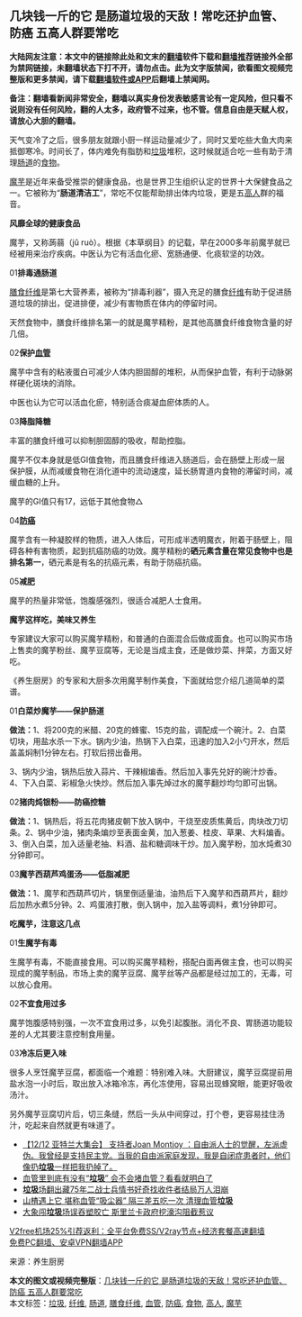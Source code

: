  <h2>几块钱一斤的它 是肠道垃圾的天敌！常吃还护血管、防癌 五高人群要常吃</h2> <p class="notice"><b>大陆网友注意：本文中的链接除此处和文末的<a href="https://github.com/bannedbook/fanqiang" >翻墙</a>软件下载和<a href="https://github.com/killgcd/justmysocks/blob/master/README.md">翻墙推荐</a>链接外全部为禁网链接，未翻墙状态下打不开，请勿点击。此为文字版禁闻，欲看图文视频完整版和更多禁闻，请下载<a href="https://github.com/bannedbook/fanqiang">翻墙软件或APP</a>后翻墙上禁闻网。</p><p>备注：翻墙看新闻非常安全，翻墙以真实身份发表敏感言论有一定风险，但只看不说则没有任何风险，翻的人太多，政府管不过来，也不管。信息自由是天赋人权，请放心大胆的翻墙。</b></p>  <div class="entry"> <p>天气变冷了之后，很多朋友就跟小厨一样运动量减少了，同时又爱吃些大鱼大肉来抵御寒冷。时间长了，体内难免有脂肪和<a href="https://www.bannedbook.org/bnews/tag/%E5%9E%83%E5%9C%BE/" class="st_tag internal_tag" rel="tag" title="标签 垃圾 下的日志">垃圾</a>堆积，这时候就适合吃一些有助于清理<a href="https://www.bannedbook.org/bnews/tag/%E8%82%A0%E9%81%93/" class="st_tag internal_tag" rel="tag" title="标签 肠道 下的日志">肠道</a>的<a href="https://www.bannedbook.org/bnews/tag/%e9%a3%9f%e7%89%a9/" class="st_tag internal_tag" rel="tag" title="标签 食物 下的日志">食物</a>。</p> <p><a href="https://www.bannedbook.org/bnews/tag/%E9%AD%94%E8%8A%8B/" class="st_tag internal_tag" rel="tag" title="标签 魔芋 下的日志">魔芋</a>是近年来备受推崇的健康食品，也是世界卫生组织认定的世界十大保健食品之一。它被称为“<strong>肠道清洁工</strong>”，常吃不仅能帮助排出体内垃圾，更是五<a href="https://www.bannedbook.org/bnews/tag/%E9%AB%98%E4%BA%BA/" class="st_tag internal_tag" rel="tag" title="标签 高人 下的日志">高人</a>群的福音。</p> <p><strong>风靡全球的健康食品</strong></p> <p>魔芋，又称蒟蒻（jǔ ruò）。根据《本草纲目》的记载，早在2000多年前魔芋就已经被用来治疗疾病。中医认为它有活血化瘀、宽肠通便、化痰软坚的功效。</p> <p>01<strong>排毒通肠道</strong></p> <p><a href="https://www.bannedbook.org/bnews/tag/%E8%86%B3%E9%A3%9F%E7%BA%A4%E7%BB%B4/" class="st_tag internal_tag" rel="tag" title="标签 膳食纤维 下的日志">膳食纤维</a>是第七大营养素，被称为“排毒利器”，摄入充足的膳食<a href="https://www.bannedbook.org/bnews/tag/%E7%BA%A4%E7%BB%B4/" class="st_tag internal_tag" rel="tag" title="标签 纤维 下的日志">纤维</a>有助于促进肠道垃圾的排出，促进排便，减少有害物质在体内的停留时间。</p> <p>天然食物中，膳食纤维排名第一的就是魔芋精粉，是其他高膳食纤维食物含量的好几倍。</p> <p>02<strong>保护<a href="https://www.bannedbook.org/bnews/tag/%E8%A1%80%E7%AE%A1/" class="st_tag internal_tag" rel="tag" title="标签 血管 下的日志">血管</a></strong></p> <p>魔芋中含有的粘液蛋白可减少人体内胆固醇的堆积，从而保护血管，有利于动脉粥样硬化斑块的消除。</p>  <p>中医也认为它可以活血化瘀，特别适合痰凝血瘀体质的人。</p> <p>03<strong>降脂降糖</strong></p> <p>丰富的膳食纤维可以抑制胆固醇的吸收，帮助控脂。</p> <p>魔芋不仅本身就是低GI值食物，而且膳食纤维进入肠道后，会在肠壁上形成一层保护膜，从而减缓食物在消化道中的流动速度，延长肠胃道内食物的滞留时间，减缓血糖的上升。</p> <p>魔芋的GI值只有17，远低于其他食物△</p> <p>04<strong><a href="https://www.bannedbook.org/bnews/tag/%E9%98%B2%E7%99%8C/" class="st_tag internal_tag" rel="tag" title="标签 防癌 下的日志">防癌</a></strong></p> <p>魔芋含有一种凝胶样的物质，进入人体后，可形成半透明魔衣，附着于肠壁上，阻碍各种有害物质，起到抗癌防癌的功效。魔芋精粉的<strong>硒元素含量在常见食物中也是排名第一</strong>，硒元素是有名的抗癌元素，有助于防癌抗癌。</p> <p>05<strong>减肥</strong></p> <p>魔芋的热量非常低，饱腹感强烈，很适合减肥人士食用。</p>  <p><strong>魔芋这样吃，美味又养生</strong></p> <p>专家建议大家可以购买魔芋精粉，和普通的白面混合后做成面食。也可以购买市场上售卖的魔芋粉丝、魔芋豆腐等，无论是当成主食，还是做炒菜、拌菜，方面又好吃。</p> <p>《养生厨房》的专家和大厨多次用魔芋制作美食，下面就给您介绍几道简单的菜谱。</p> <p>01<strong>白菜炒魔芋——保护肠道</strong></p> <p><strong>做法：</strong>1、将200克的米醋、20克的蜂蜜、15克的盐，调配成一个碗汁。2、白菜切块，用盐水杀一下水。锅内少油，热锅下入白菜，迅速的加入2小勺开水，然后盖盖焖制1分钟左右。打软后捞出备用。</p> <p>3、锅内少油，锅热后放入蒜片、干辣椒煸香。然后加入事先兑好的碗汁炒香。4、下入白菜、彩椒急火快炒。然后加入事先焯过水的魔芋翻炒均匀即可出锅。</p> <p>02<strong>猪肉炖银粉——防癌控糖</strong></p> <p><strong>做法：</strong>1、锅热后，将五花肉猪皮朝下放入锅中，干烧至皮质焦黄后，肉块改刀切条。2、锅中少油，猪肉条煸炒至表面金黄，加入葱姜、桂皮、草果、大料煸香。3、倒入白菜，加入适量老抽、料酒、盐和糖调味干炒。加入魔芋粉，加水炖煮30分钟即可。</p> <p>03<strong>魔芋西葫芦鸡蛋汤——低脂减肥</strong></p>  <p><strong>做法：</strong>1、魔芋和西葫芦切片，锅里倒适量油，油热后下入魔芋和西葫芦片，翻炒后加热水煮5分钟。2、鸡蛋液打散，倒入锅中，加入盐等调料，煮1分钟即可。</p> <p><strong>吃魔芋，注意这几点</strong></p> <p>01<strong>生魔芋有毒</strong></p> <p>生魔芋有毒，不能直接食用。可以购买魔芋精粉，搭配白面再做主食，也可以购买现成的魔芋制品，市场上卖的魔芋豆腐、魔芋丝等产品都是经过加工的，无毒，可以放心食用。</p> <p>02<strong>不宜食用过多</strong></p> <p>魔芋饱腹感特别强，一次不宜食用过多，以免引起腹胀。消化不良、胃肠道功能较差的人尤其要注意控制食用量。</p> <p>03<strong>冷冻后更入味</strong></p> <p>很多人烹饪魔芋豆腐，都面临一个难题：特别难入味。大厨建议，魔芋豆腐提前用盐水泡一小时后，取出放入冰箱冷冻，再化冻使用，容易出现蜂窝眼，能更好吸收汤汁。</p> <p>另外魔芋豆腐切片后，切三条缝，然后一头从中间穿过，打个卷，更容易挂住汤汁，吃起来自然就更有味道了。</p>  <ul class='op-related-articles' title='相关阅读'> <li><a href='https://www.bannedbook.org/bnews/bannedvideo/20201217/1449572.html' target='_blank'>【12/12 亚特兰大集会】 支持者Joan Montjoy ：自由派人士的觉醒，左派虚伪。我曾经是支持民主党。当我的自由派家庭发现，我是自闭症患者时，他们像扔<b>垃圾</b>一样把我扔掉了。</a></li> <li><a href='https://www.bannedbook.org/bnews/health/20201214/1447395.html' target='_blank'>血管里到底有没有“<b>垃圾</b>” 会不会堵血管？看看就明白了</a></li> <li><a href='https://www.bannedbook.org/bnews/funmedia/20201213/1446710.html' target='_blank'><b>垃圾</b>场翻出藏75年二战士兵情书好奇找收件者结局万人泪崩</a></li> <li><a href='https://www.bannedbook.org/bnews/health/20201205/1442476.html' target='_blank'>山楂遇上它 堪称血管“吸尘器” 隔三差五吃一次 清理血管<b>垃圾</b></a></li> <li><a href='https://www.bannedbook.org/bnews/baitai/20201130/1439629.html' target='_blank'>大象闯<b>垃圾</b>场误吞塑胶亡 斯里兰卡政府挖濠沟阻截惹议</a></li> </ul> <p class="texttj"> <a href="https://www.bannedbook.org/forum23/topic22702.html" target="_blank">V2free机场25%引荐返利：全平台免费SS/V2ray节点+经济套餐高速翻墙</a><br/> <a href="https://github.com/bannedbook/fanqiang/wiki/%E7%A6%81%E9%97%BB%E7%BD%91%E5%AE%89%E5%8D%93%E7%BF%BB%E5%A2%99%E6%96%B0%E9%97%BBAPP" target="_blank">免费PC翻墙、安卓VPN翻墙APP</a></p><p> 来源：养生厨房 </p><a name='sharetosocial'></a>       <div><b>本文的图文或视频完整版</b>：<a href='https://www.bannedbook.org/bnews/health/20201217/1449710.html'>几块钱一斤的它 是肠道垃圾的天敌！常吃还护血管、防癌 五高人群要常吃</a></div>  </div><!--END ENTRY--> <div class="postfooter"> <div>本文标签：<a href="https://www.bannedbook.org/bnews/tag/%E5%9E%83%E5%9C%BE/" rel="tag">垃圾</a>, <a href="https://www.bannedbook.org/bnews/tag/%E7%BA%A4%E7%BB%B4/" rel="tag">纤维</a>, <a href="https://www.bannedbook.org/bnews/tag/%E8%82%A0%E9%81%93/" rel="tag">肠道</a>, <a href="https://www.bannedbook.org/bnews/tag/%E8%86%B3%E9%A3%9F%E7%BA%A4%E7%BB%B4/" rel="tag">膳食纤维</a>, <a href="https://www.bannedbook.org/bnews/tag/%E8%A1%80%E7%AE%A1/" rel="tag">血管</a>, <a href="https://www.bannedbook.org/bnews/tag/%E9%98%B2%E7%99%8C/" rel="tag">防癌</a>, <a href="https://www.bannedbook.org/bnews/tag/%e9%a3%9f%e7%89%a9/" rel="tag">食物</a>, <a href="https://www.bannedbook.org/bnews/tag/%E9%AB%98%E4%BA%BA/" rel="tag">高人</a>, <a href="https://www.bannedbook.org/bnews/tag/%E9%AD%94%E8%8A%8B/" rel="tag">魔芋</a></div>  </div><!--END POSTFOOTER--> 